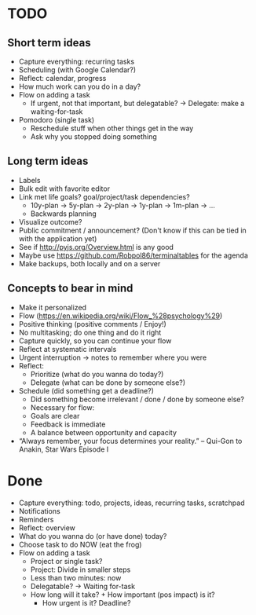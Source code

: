 # TODO

## Short term ideas
- Capture everything: recurring tasks
- Scheduling (with Google Calendar?)
- Reflect: calendar, progress
- How much work can you do in a day?
- Flow on adding a task
    - If urgent, not that important, but delegatable?
        -> Delegate: make a waiting-for-task
- Pomodoro (single task)
    - Reschedule stuff when other things get in the way
    - Ask why you stopped doing something


## Long term ideas
- Labels
- Bulk edit with favorite editor
- Link met life goals? goal/project/task dependencies?
    - 10y-plan -> 5y-plan -> 2y-plan -> 1y-plan -> 1m-plan -> ...
    - Backwards planning
- Visualize outcome?
- Public commitment / announcement? (Don't know if this can be tied in with the
  application yet)
- See if http://pyjs.org/Overview.html is any good
- Maybe use https://github.com/Robpol86/terminaltables for the agenda
- Make backups, both locally and on a server


## Concepts to bear in mind
- Make it personalized
- Flow (https://en.wikipedia.org/wiki/Flow_%28psychology%29)
- Positive thinking (positive comments / Enjoy!)
- No multitasking; do one thing and do it right
- Capture quickly, so you can continue your flow
- Reflect at systematic intervals
- Urgent interruption -> notes to remember where you were
- Reflect:
    - Prioritize (what do you wanna do today?)
    - Delegate (what can be done by someone else?)
- Schedule (did something get a deadline?)
    - Did something become irrelevant / done / done by someone else?
    - Necessary for flow:
    - Goals are clear
    - Feedback is immediate
    - A balance between opportunity and capacity
- “Always remember, your focus determines your reality.”
    – Qui-Gon to Anakin, Star Wars Episode I


# Done
- Capture everything: todo, projects, ideas, recurring tasks, scratchpad
- Notifications
- Reminders
- Reflect: overview
- What do you wanna do (or have done) today?
- Choose task to do NOW (eat the frog)
- Flow on adding a task
    - Project or single task?
    - Project: Divide in smaller steps
    - Less than two minutes: now
    - Delegatable? -> Waiting for-task
    - How long will it take? + How important (pos impact) is it?
        + How urgent is it? Deadline?
